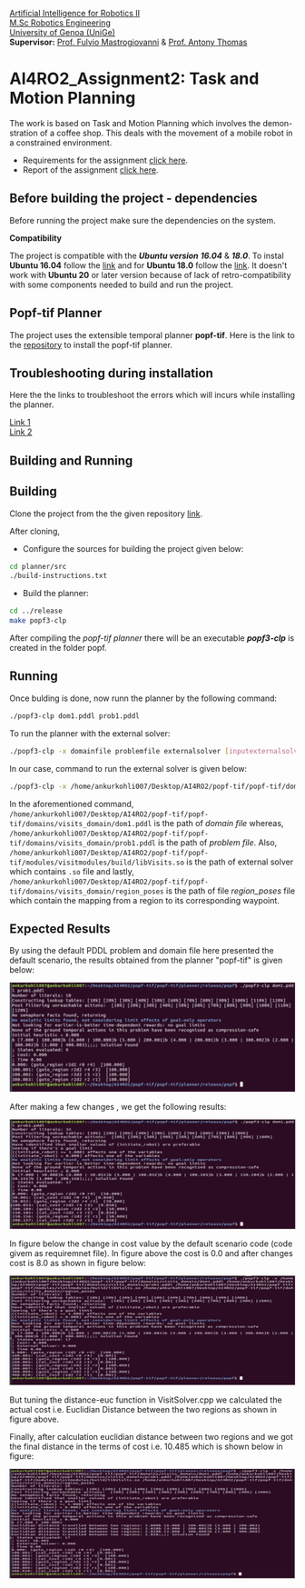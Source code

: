[Artificial Intelligence for Robotics II](https://corsi.unige.it/en/off.f/2022/ins/60237?codcla=10635)<br>
[M.Sc Robotics Engineering](https://corsi.unige.it/corsi/10635)<br>
[University of Genoa (UniGe)](https://unige.it/en)<br>
**Supervisor:** [Prof. Fulvio Mastrogiovanni](https://rubrica.unige.it/personale/UkNHWFhr) & [Prof. Antony Thomas](https://scholar.google.it/citations?hl=it&user=aPSLBVUAAAAJ)

# AI4RO2_Assignment2: Task and Motion Planning

The work is based on Task and Motion Planning which involves the demon- stration of a coffee shop. This deals with the movement of a mobile robot in a constrained environment.

* Requirements for the assignment [click here](https://github.com/ankurkohli007/Artificial_Intelligent_4_Robotics_2_Assignment_II/blob/master/Task%20Motion%20and%20Planning%20Assignemnt_Group%20I_Ankur%20Kohli_Awais%20Tahir_Subhransu%20Sourav%20Priyadarshan/Assignment2.pdf).
* Report of the assignment [click here](https://github.com/ankurkohli007/Artificial_Intelligent_4_Robotics_2_Assignment_II/blob/master/Task%20Motion%20and%20Planning%20Assignemnt_Group%20I_Ankur%20Kohli_Awais%20Tahir_Subhransu%20Sourav%20Priyadarshan/Task%20Motion%20and%20Planning%20Assignemnt_Group%20I_Ankur%20Kohli_Awais%20Tahir_Subhransu%20Sourav%20Priyadarshan_Report.pdf).

## Before building the project - dependencies

Before running the project make sure the dependencies on the system.

**Compatibility**

The project is compatible with the ***Ubuntu version*** ***16.04*** & ***18.0***. To instal **Ubuntu 16.04** follow the [link](https://ubuntu.com/tutorials/install-ubuntu-desktop-1604#1-overview) and for **Ubuntu 18.0** follow the [link](https://ubuntu.com/tutorials/install-ubuntu-desktop-1804#1-overview). It doesn't work with **Ubuntu 20** or later version because of lack of retro-compatibility with some components needed to build and run the project.

## Popf-tif Planner

The project uses the extensible temporal planner **popf-tif**. Here is the link to the [repository](https://github.com/popftif/popf-tif) to install the popf-tif planner. 

## Troubleshooting during installation 

Here the the links to troubleshoot the errors which will incurs while installing the planner.

[Link 1](https://github.com/popftif/popf-tif/issues/2)<br>
[Link 2](https://github.com/popftif/popf-tif/issues/1)

## Building and Running

## Building

Clone the project from the the given repository [link](https://github.com/ankurkohli007/Artificial_Intelligent_4_Robotics_2_Assignment_II.git). 

After cloning, 

* Configure the sources for building the project given below:
```sh
cd planner/src
./build-instructions.txt 
```

* Build the planner:
```sh
cd ../release
make popf3-clp 
```
After compiling the *popf-tif planner* there will be an executable ***popf3-clp*** is created in the folder popf.

## Running

Once bulding is done, now runn the planner by the following command:

```sh
./popf3-clp dom1.pddl prob1.pddl
```

To run the planner with the external solver:
```sh
./popf3-clp -x domainfile problemfile externalsolver [inputexternalsolver]
```

In our case, command to run the external solver is given below:
```sh
./popf3-clp -x /home/ankurkohli007/Desktop/AI4RO2/popf-tif/popf-tif/domains/visits_domain/dom1.pddl /home/ankurkohli007/Desktop/AI4RO2/popf-tif/popf-tif/domains/visits_domain/prob1.pddl /home/ankurkohli007/Desktop/AI4RO2/popf-tif/popf-tif/modules/visitmodules/build/libVisits.so /home/ankurkohli007/Desktop/AI4RO2/popf-tif/popf-tif/domains/visits_domain/region_poses
```
In the aforementioned command, ```/home/ankurkohli007/Desktop/AI4RO2/popf-tif/popf-tif/domains/visits_domain/dom1.pddl``` is the path of *domain file* whereas, ```/home/ankurkohli007/Desktop/AI4RO2/popf-tif/popf-tif/domains/visits_domain/prob1.pddl``` is the path of *problem file*. Also, ```/home/ankurkohli007/Desktop/AI4RO2/popf-tif/popf-tif/modules/visitmodules/build/libVisits.so``` is the path of external solver which contains ```.so``` file and lastly, ```/home/ankurkohli007/Desktop/AI4RO2/popf-tif/popf-tif/domains/visits_domain/region_poses``` is the path of file *region_poses* file which contain the mapping from a region to its corresponding waypoint.

## Expected Results

By using the default PDDL problem and domain file here presented the default scenario, the results obtained from the planner "popf-tif" is given below:

![alt text](image1.png)

After making a few changes , we get the following results:

![alt text](image2.png)

In figure below the change in cost value by the default scenario code (code givem as requiremnet file). In figure above the cost is 0.0 and after changes cost is 8.0 as shown in figure below:

![alt text](image3.png)

But tuning the distance-euc function in VisitSolver.cpp we calculated the actual cost i.e. Euclidian Distance between the two regions as shown in figure above.

Finally, after calculation euclidian distance between two regions and we got the final distance in the terms of cost i.e. 10.485 which is shown below in figure:

![alt text](image4.png)
